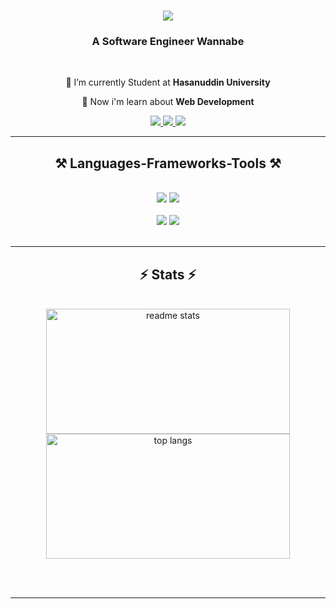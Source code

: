 

<h1 align="center">
    <img src="https://readme-typing-svg.herokuapp.com/?font=Righteous&size=35&center=true&vCenter=true&width=500&height=70&duration=4000&lines=Hi+There!+👋;+I'm+Hajid+Raihan!;" />
</h1>

<h3 align="center">A Software Engineer Wannabe</h3>

<br/>

<div align="center">
 
 🔭 I’m currently Student at **Hasanuddin University**
 
 🌱 Now i'm learn about **Web Development**

 </div>
 
<div align="center"> 
  <a href="mailto:hajidraihan@gmail.com">
    <img src="https://img.shields.io/badge/Gmail-333333?style=for-the-badge&logo=gmail&logoColor=red" />
  </a>
  <a href="https://www.linkedin.com/in/hajid-raihan-707378255/" target="_blank">
    <img src="https://img.shields.io/badge/LinkedIn-0077B5?style=for-the-badge&logo=linkedin&logoColor=white" target="_blank" />
  </a>
  <a href="https://github.com/HajidRaihan/HajidRaihan" target="_blank">
     <img src="https://img.shields.io/badge/Portfolio-FF5722?style=for-the-badge&logo=todoist&logoColor=white" target="_blank" /> <!-- sqlite, safari, google-chrome are other good icon options -->
  </a>
</div>

 <hr/>
 
<h2 align="center">⚒️ Languages-Frameworks-Tools ⚒️</h2>
<br/>
<div align="center">
    <img src="https://skillicons.dev/icons?i=html,css,javascript,typescript,php,java,nodejs,bootstrap,tailwind" />
    <img src="https://skillicons.dev/icons?i=react,nextjs,laravel,mongodb,express,mysql,postgres,github,git" /> <br><br>
    <img src="https://skillicons.dev/icons?i=react,bootstrap,html,css,vscode,github,tailwind,git" />
    <img src="https://skillicons.dev/icons?i=nodejs,javascript,typescript,express,mongodb,java,nextjs,mysql,postgres,laravel,php" /><br>
</div>

<br/>
<hr/>

<h2 align="center">⚡ Stats ⚡</h2>
<br>
<div align=center>
  <img width=390 height=200 src="https://github-readme-stats.vercel.app/api?username=HajidRaihan&show_icons=true&theme=react&rank_icon=github&border_radius=10" alt="readme stats" />
  <img width=390 height=200 src="https://github-readme-stats.vercel.app/api/top-langs/?username=HajidRaihan&hide=HTML&langs_count=8&layout=compact&theme=react&border_radius=10&size_weight=0.5&count_weight=0.5&exclude_repo=github-readme-stats" alt="top langs" />
</div>

<br/><br/>

<hr/>


